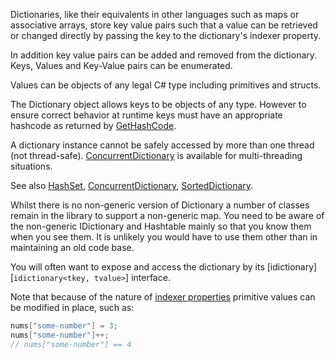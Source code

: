 Dictionaries, like their equivalents in other languages such as maps or associative arrays, store key value pairs such that a value can be retrieved or changed directly by passing the key to the dictionary's indexer property.

In addition key value pairs can be added and removed from the dictionary. Keys, Values and Key-Value pairs can be enumerated.

Values can be objects of any legal C# type including primitives and structs.

The Dictionary object allows keys to be objects of any type. However to ensure correct behavior at runtime keys must have an appropriate hashcode as returned by [GetHashCode][gethashcode].

A dictionary instance cannot be safely accessed by more than one thread (not thread-safe). [ConcurrentDictionary][concurrent-dictionary] is available for multi-threading situations.

See also [HashSet][hashset], [ConcurrentDictionary][concurrent-dictionary], [SortedDictionary][sorted-dictionary].

Whilst there is no non-generic version of Dictionary a number of classes remain in the library to support a non-generic map. You need to be aware of the non-generic IDictionary and Hashtable mainly so that you know them when you see them. It is unlikely you would have to use them other than in maintaining an old code base.

You will often want to expose and access the dictionary by its [idictionary][`idictionary<tkey, tvalue>`] interface.

Note that because of the nature of [indexer properties][indexer-properties] primitive values can be modified in place, such as:

```csharp
nums["some-number"] = 3;
nums["some-number"]++;
// nums["some-number"] == 4

```

[concurrent-dictionary]: https://docs.microsoft.com/en-gb/dotnet/api/system.collections.concurrent.concurrentdictionary-2?view=netcore-3.1
[hashset]: https://docs.microsoft.com/en-gb/dotnet/api/system.collections.generic.hashset-1?view=netcore-3.1
[gethashcode]: https://docs.microsoft.com/en-us/dotnet/api/system.object.gethashcode?view=netcore-3.1
[sorted-dictionary]: https://docs.microsoft.com/en-us/dotnet/api/system.collections.generic.sorteddictionary-2?view=netcore-3.1
[idictionary]: https://docs.microsoft.com/en-us/dotnet/api/system.collections.generic.idictionary-2?view=netcore-3.1
[indexer-properties]: https://docs.microsoft.com/en-us/dotnet/csharp/programming-guide/indexers/
